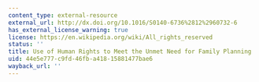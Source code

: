 ```yaml
---
content_type: external-resource
external_url: http://dx.doi.org/10.1016/S0140-6736%2812%2960732-6
has_external_license_warning: true
license: https://en.wikipedia.org/wiki/All_rights_reserved
status: ''
title: Use of Human Rights to Meet the Unmet Need for Family Planning
uid: 44e5e777-c9fd-46fb-a418-15881477bae6
wayback_url: ''
---
```


